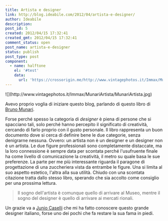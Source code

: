 ```yaml
---
title: Artista e designer
link: http://blog.ideabile.com/2012/04/artista-e-designer/
author: Ideabile
description: 
post_id: 5
created: 2012/04/15 17:32:41
created_gmt: 2012/04/15 17:32:41
comment_status: open
post_name: artista-e-designer
status: publish
post_type: post
component:
  - name: halftone
    el: '#test' 
    data:
      url: 'https://crossorigin.me/http://www.vintagephotos.it/Immax/MunariArtista/MunariArtista.jpg'
---
```


<div id="test"></div>
![](http://www.vintagephotos.it/Immax/MunariArtista/MunariArtista.jpg) 

Avevo proprio voglia di iniziare questo blog, parlando di questo libro di [Bruno Munari](http://it.wikipedia.org/wiki/Bruno_Munari). 

Forse perché spesso la categoria di _designer_ è piena di persone che si spacciano tali, solo perché hanno percepito il significato di creatività, cercando di farlo proprio con il gusto personale. Il libro rappresenta un buon documento dove si cerca di definire bene le due categorie, senza denigrarne nessuna. Ovvero: un artista non è un designer e un designer non è un artista. Le due figure professionali sono completamente distaccate, ma la loro connessione è sempre data per scontata perché l'usufruente finale ha come livello di comunicazione la creatività, il metro su quale basa le sue preferenze. La parte per me più interessante riguarda il paragone di progettazione di una zuccheriera vista da entrambe le figure. Una si limita al suo aspetto estetico, l'altra alla sua utilità. Chiudo con una scontata citazione tratta dallo stesso libro, sperando che sia accolto come consiglio per una prossima lettura. 

> Il sogno dell'artista è comunque quello di arrivare al Museo, mentre il sogno del designer è quello di arrivare ai mercati rionali.

Un grazie va a [Junio Caselli](http://pinterest.com/juniocaselli/la-bacheca-personale-di-junio-caselli/) che mi ha fatto conoscere questo grande designer italiano, forse uno dei pochi che fa restare la sua fama in piedi.
